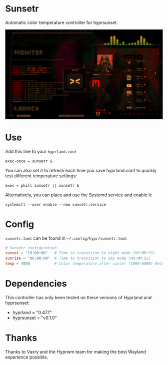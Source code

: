 # Sunsetr
Automatic color temperature controller for hyprsunset.

![This image was taken using a shader to simulate the effect of hyprsunset](sunsetr.png)

# Use
Add this line to your `hyprland.conf`
```hyprlang
exec-once = sunsetr &
```

You can also set it to refresh each time you save hyprland.conf to quickly test different temperature settings:
```hyprlang
exec = pkill sunsetr || sunsetr &
```

Alternatively, you can place and use the Systemd service and enable it:
```
systemctl --user enable --now sunsetr.service
```

# Config
`sunsetr.toml` can be found in `~/.config/hypr/sunsetr.toml`
```toml
# Sunsetr configuration
sunset = "19:00:00"   # Time to transition to night mode (HH:MM:SS)
sunrise = "06:00:00"  # Time to transition to day mode (HH:MM:SS)
temp = 4000           # Color temperature after sunset (1000-6000) Kelvin
```

# Dependencies
This controller has only been tested on these versions of Hyprland and hyprsunset:
- hyprland = "0.47.1"
- hyprsunset = "v0.1.0"

# Thanks
Thanks to Vaxry and the Hyprwm team for making the best Wayland experience possible.
